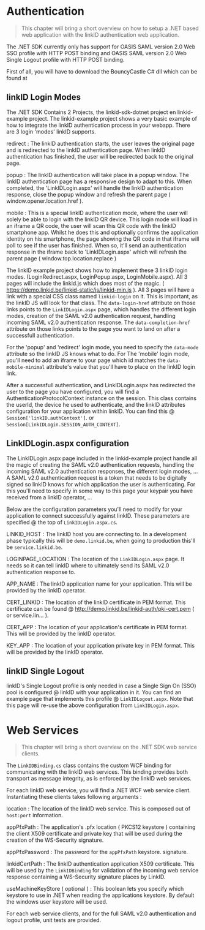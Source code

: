 Authentication
==============

> This chapter will bring a short overview on how to setup a .NET based
> web application with the linkID authentication web application.

The .NET SDK currently only has support for OASIS SAML version 2.0 Web
SSO profile with HTTP POST binding and OASIS SAML version 2.0 Web Single
Logout profile with HTTP POST binding.

First of all, you will have to download the BouncyCastle C\# dll which
can be found at [](http://www.bouncycastle.org/csharp/)

linkID Login Modes
------------------

The .NET SDK Contains 2 Projects, the linkid-sdk-dotnet project en
linkid-example project. The linkid-example project shows a very basic
example of how to integrate the linkID authentication process in your
webapp. There are 3 login 'modes' linkID supports.

redirect
:   The linkID authentication starts, the user leaves the original page
    and is redirected to the linkID authentication page. When linkID
    authentication has finished, the user will be redirected back to the
    original page.

popup
:   The linkID authentication will take place in a popup window. The
    linkID authentication page has a responsive design to adapt to this.
    When completed, the 'LinkIDLogin.aspx' will handle the linkID
    authentication response, close the popup window and refresh the
    parent page ( window.opener.location.href ).

mobile
:   This is a special linkID authentication mode, where the user will
    solely be able to login with the linkID QR device. This login mode
    will load in an iframe a QR code, the user will scan this QR code
    with the linkID smartphone app. Whilst he does this and optionally
    confirms the application identity on his smartphone, the page
    showing the QR code in that iframe will poll to see if the user has
    finished. When so, it'll send an authentication response in the
    iframe back to 'LinkIDLogin.aspx' which will refresh the parent page
    ( window.top.location.replace )

The linkID example project shows how to implement these 3 linkID login
modes. (LoginRedirect.aspx, LoginPopup.aspx, LoginMobile.aspx). All 3
pages will include the linkid.js which does most of the magic. (
https://demo.linkid.be/linkid-static/js/linkid-min.js ). All 3 pages
will have a link with a special CSS class named `linkid-login` on it.
This is important, as the linkID JS will look for that class. The
`data-login-href` attribute on those links points to the
`LinkIDLogin.aspx` page, which handles the different login modes,
creation of the SAML v2.0 authentication request, handling incoming SAML
v2.0 authentication response. The `data-completion-href` attribute on
those links points to the page you want to land on after a successfull
authentication.

For the 'popup' and 'redirect' login mode, you need to specify the
`data-mode` attribute so the linkID JS knows what to do. For The
'mobile' login mode, you'll need to add an iframe to your page which id
matches the `data-mobile-minimal` attribute's value that you'll have to
place on the linkID login link.

After a successfull authentication, and LinkIDLogin.aspx has redirected
the user to the page you have configured, you will find a
AuthenticationProtocolContext instance on the session. This class
contains the userId, the device he used to authenticate, and the linkID
attributes configuration for your application within linkID. You can
find this @ `Session['linkID.authContext']`. or
`Session[LinkIDLogin.SESSION_AUTH_CONTEXT]`.

LinkIDLogin.aspx configuration
------------------------------

The LinkIDLogin.aspx page included in the linkid-example project handle
all the magic of creating the SAML v2.0 authentication requests,
handling the incoming SAML v2.0 authentication responses, the different
login modes, ... A SAML v2.0 authentication request is a token that
needs to be digitally signed so linkID knows for which application the
user is authenticating. For this you'll need to specify in some way to
this page your keypair you have received from a linkID operator, ...

Below are the configuration parameters you'll need to modify for your
application to connect successfully against linkID. These parameters are
specified @ the top of `LinkIDLogin.aspx.cs`.

LINKID\_HOST
:   The linkID host you are connecting to. In a development phase
    typically this will be `demo.linkid.be`, when going to production
    this'll be `service.linkid.be`.

LOGINPAGE\_LOCATION
:   The location of the `LinkIDLogin.aspx` page. It needs so it can tell
    linkID where to ultimately send its SAML v2.0 authentication
    response to.

APP\_NAME
:   The linkID application name for your application. This will be
    provided by the linkID operator.

CERT\_LINKID
:   The location of the linkID certificate in PEM format. This
    certificate can be found @
    http://demo.linkid.be/linkid-auth/pki-cert.pem ( or service.lin...
    ).

CERT\_APP
:   The location of your application's certificate in PEM format. This
    will be provided by the linkID operator.

KEY\_APP
:   The location of your application private key in PEM format. This
    will be provided by the linkID operator.

linkID Single Logout
--------------------

linkID's Single Logout profile is only needed in case a Single Sign On
(SSO) pool is configured @ linkID with your application in it. You can
find an example page that implements this profile @ `LinkIDLogout.aspx`.
Note that this page will re-use the above configuration from
`LinkIDLogin.aspx`.

Web Services
============

> This chapter will bring a short overview on the .NET SDK web service
> clients.

The `LinkIDBinding.cs` class contains the custom WCF binding for
communicating with the linkID web services. This binding provides both
transport as message integrity, as is enforced by the linkID web
services.

For each linkID web service, you will find a .NET WCF web service
client. Instantiating these clients takes following arguments :

location
:   The location of the linkID web service. This is composed out of
    `host:port` information.

appPfxPath
:   The application's .pfx location ( PKCS12 keystore ) containing the
    client X509 certificate and private key that will be used during the
    creation of the WS-Security signature.

appPfxPassword
:   The password for the `appPfxPath` keystore. signature.

linkidCertPath
:   The linkID authentication application X509 certificate. This will be
    used by the `LinkIDBinding` for validation of the incoming web
    service response containing a WS-Security signature places by
    LinkID.

useMachineKeyStore ( optional )
:   This boolean lets you specify which keystore to use in .NET when
    reading the applications keystore. By default the windows user
    keystore will be used.

For each web service clients, and for the full SAML v2.0 authentication
and logout profile, unit tests are provided.
